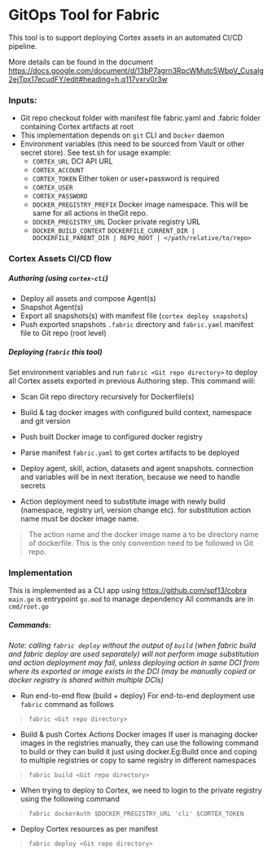 # GitOps Tool for Fabric
This tool is to support deploying Cortex assets in an automated CI/CD pipeline.

More details can be found in the document
https://docs.google.com/document/d/13bP7agrn3RpcWMutc5WbpV_Cusalg2ejTpx17ecudFY/edit#heading=h.q117vxrv0r3w

### Inputs:
* Git repo checkout folder with manifest file fabric.yaml and .fabric folder containing Cortex artifacts at root 
* This implementation depends on `git` CLI and `Docker` daemon
* Environment variables (this need to be sourced from Vault or other secret store). See test.sh for usage example:
    *  `CORTEX_URL` DCI API URL
    *  `CORTEX_ACCOUNT`
    *  `CORTEX_TOKEN` Either token or user+password is required
    *  `CORTEX_USER`
    *  `CORTEX_PASSWORD`
    *  `DOCKER_PREGISTRY_PREFIX` Docker image namespace. This will be same for all actions in theGit repo.
    *  `DOCKER_PREGISTRY_URL` Docker private registry URL
    *  `DOCKER_BUILD_CONTEXT`  `DOCKERFILE_CURRENT_DIR | DOCKERFILE_PARENT_DIR | REPO_ROOT | </path/relative/to/repo>`
    
### Cortex Assets CI/CD flow
##### Authoring (using `cortex-cli`)
* Deploy all assets and compose Agent(s)
* Snapshot Agent(s)
* Export all snapshots(s) with manifest file (`cortex deploy snapshots`)
* Push exported snapshots `.fabric` directory and `fabric.yaml` manifest file to Git repo (root level)

##### Deploying (`fabric` this tool)
Set environment variables and run `fabric <Git repo directory>` to deploy all Cortex assets exported in previous Authoring step. This command will:
* Scan Git repo directory recursively for Dockerfile(s)
* Build & tag docker images with configured build context, namespace and git version
* Push built Docker image to configured docker registry

* Parse manifest `fabric.yaml` to get cortex artifacts to be deployed
* Deploy agent, skill, action, datasets and agent snapshots. connection and variables will be in next iteration, because we need to handle secrets
* Action deployment need to substitute image with newly build (namespace, registry url, version change etc). for substitution action name must be docker image name.

> The action name and the docker image name a to be directory name of dockerfile. This is the only convention need to be followed in Git repo.

### Implementation

This is implemented as a CLI app using https://github.com/spf13/cobra
`main.go` is entrypoint
`go.mod` to manage dependency
All commands are in `cmd/root.go`

##### Commands:
*Note: calling `fabric deploy` without the output of `build` (when fabric build and fabric deploy are used separately) will not perform image substitution and action deployment may fail, unless deploying action in same DCI from where its exported or image exists in the DCI (may be manually copied or docker registry is shared within multiple DCIs)*
* Run end-to-end flow (build + deploy)
For end-to-end deployment use `fabric` command as follows
>  `fabric <Git repo directory>`
* Build & push Cortex Actions Docker images
If user is managing docker images in the registries manually, they can use the following command to build or they can build it just using docker.Eg:Build once and coping to multiple registries or copy to same registry in different namespaces
>  `fabric build <Git repo directory>`
* When trying to deploy to Cortex, we need to login to the private registry using the following command
> `fabric dockerAuth $DOCKER_PREGISTRY_URL 'cli' $CORTEX_TOKEN`
* Deploy Cortex resources as per manifest
>  `fabric deploy <Git repo directory> `
